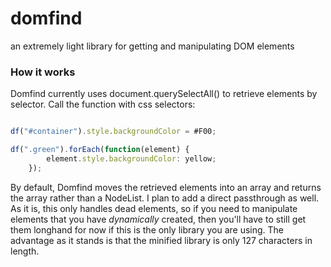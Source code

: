 # domfind
an extremely light library for getting and manipulating DOM elements

### How it works
Domfind currently uses document.querySelectAll() to retrieve elements by selector. Call the function with css selectors:

```js

df("#container").style.backgroundColor = #F00;

df(".green").forEach(function(element) {
        element.style.backgroundColor: yellow;
    });

```

By default, Domfind moves the retrieved elements into an array and returns the array rather than a NodeList. I plan to add a direct passthrough as well. As it is, this only handles dead elements, so if you need to manipulate elements that you have *dynamically* created, then you'll have to still get them longhand for now if this is the only library you are using. The advantage as it stands is that the minified library is only 127 characters in length. 
